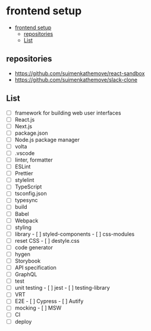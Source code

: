 # frontend setup

- [frontend setup](#frontend-setup)
  - [repositories](#repositories)
  - [List](#list)

## repositories

- <https://github.com/suimenkathemove/react-sandbox>
- <https://github.com/suimenkathemove/slack-clone>

## List

- [ ]  framework for building web user interfaces
  - [ ]  React.js
  - [ ]  Next.js
- [ ]  package.json
- [ ]  Node.js package manager
  - [ ]  volta
- [ ]  .vscode
- [ ]  linter, formatter
  - [ ]  ESLint
  - [ ]  Prettier
  - [ ]  stylelint
- [ ]  TypeScript
  - [ ]  tsconfig.json
  - [ ]  typesync
- [ ]  build
  - [ ]  Babel
  - [ ]  Webpack
- [ ]  styling
  - [ ]  library
    - [ ]  styled-components
    - [ ]  css-modules
  - [ ]  reset CSS
    - [ ]  destyle.css
- [ ]  code generator
  - [ ]  hygen
- [ ]  Storybook
- [ ]  API specification
  - [ ]  GraphQL
- [ ]  test
  - [ ]  unit testing
    - [ ]  jest
    - [ ]  testing-library
  - [ ]  VRT
  - [ ]  E2E
    - [ ]  Cypress
    - [ ]  Autify
  - [ ]  mocking
    - [ ]  MSW
- [ ]  CI
- [ ]  deploy
